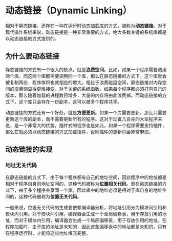 动态链接（Dynamic Linking）
====================

相对于静态链接，还存在一种在运行时动态加载库的方式，被称为**动态链接**。对于现代操作系统来说，动态链接是一种非常重要的方式，绝大多数关键的系统库都是以动态链接的方式提供的。


## 为什么要动态链接

静态链接的方式有一个很大的缺点，就是**浪费空间**。比如，如果一个程序需要调用两个库，而这两个库都需要调用同一个库，那么在静态链接的方式下，这个库就会被复制两份，程序体积也就相应的增大。相比于浪费磁盘空间，静态链接对内存空间的浪费则显得更难接受，对于关键的系统函数，如果每个程序都必须打包自己的版本，那么随着加载的进程数目增多，大量的内存将由此浪费掉。而动态链接的方式下，这个库只会存在一份副本，这可以被多个程序共享。

动态链接的方式还有一个好处，就是**方便更新**。如果一个库需要更新，那么只需要更新这个库的副本，而不需要更新所有的程序。这对于动辄几百兆的大型程序来说，是一个非常大的优势。插件式的程序也是如此，如果一个程序需要支持插件，那么它就必须以动态链接的方式加载插件，否则插件的更新将会非常麻烦。


## 动态链接的实现


### 地址无关代码

在静态链接的方式下，由于每个程序都有自己的地址空间，因此程序中的地址都是相对于程序自身的地址空间的，这种代码被称为**位置相关代码**。而在动态链接的方式下，由于多个程序共享同一个库，因此库中的地址必须是相对于库自身的地址空间的，这种代码被称为**位置无关代码**。

一般来说，位置无关代码的生成要依赖编译器分析，将地址引用分为模块间引用和模块内引用。对于模块间引用，编译器会生成一个全局偏移表，用于存放引用的地址，而对于模块内引用，编译器会生成一个局部偏移表，用于存放引用的地址。在程序加载时，由于库的地址是未知的，因此这些偏移表中的地址都是未知的，只有在程序运行时，才能将这些地址填充完整。



